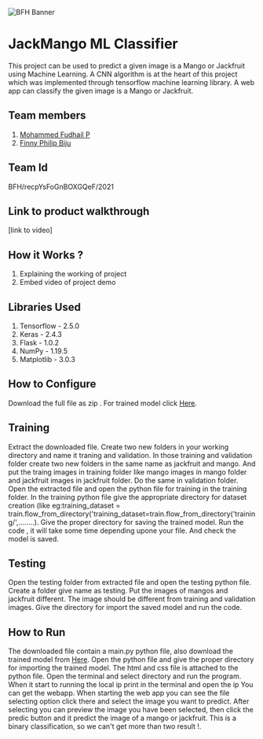 ![BFH Banner](https://trello-attachments.s3.amazonaws.com/542e9c6316504d5797afbfb9/542e9c6316504d5797afbfc1/39dee8d993841943b5723510ce663233/Frame_19.png)
# JackMango ML Classifier
This project can be used to predict a given image is a Mango or Jackfruit using Machine Learning. A CNN algorithm is at the heart of this project which was implemented through tensorflow machine learning library. A web app can classify the given image is a Mango or Jackfruit.
## Team members
1. [Mohammed Fudhail P](https://github.com/mhdfudhail)
2. [Finny Philip Biju](https://github.com/finnyphilip)
## Team Id
BFH/recpYsFoGnBOXGQeF/2021
## Link to product walkthrough
[link to video]
## How it Works ?
1. Explaining the working of project
2. Embed video of project demo
## Libraries Used
1. Tensorflow - 2.5.0
2. Keras - 2.4.3
3. Flask - 1.0.2
4. NumPy - 1.19.5
5. Matplotlib - 3.0.3
## How to Configure
Download the full file as zip . For trained model click [Here](https://drive.google.com/file/d/1T_zHntA7DccCJKorU_INCcRLe8HGqpDO/view?usp=sharing).
## Training 
Extract the downloaded file. Create two new folders in your working directory and name it traning and validation. In those training and validation folder 
create two new folders in the same name as jackfruit and mango. And put the traing images in training folder like mango images in mango folder and 
jackfruit images in jackfruit folder. Do the same in validation folder. Open the extracted file and open the python file for training in the training folder.
In the training python file give the appropriate directory for dataset creation 
(like eg:training_dataset = train.flow_from_directory('training_dataset=train.flow_from_directory('training/',........).
Give the proper directory for saving the trained model. Run the code , it will take some time depending upone your file. And check the model is saved.
## Testing
Open the testing folder from extracted file and open the testing python file. Create a folder give name as testing. Put the images of mangos and jackfruit different.
The image should be different from training and validation images.
Give the directory for import the saved model and run the code.

## How to Run
The downloaded file contain a main.py python file, also download the trained model from [Here](https://drive.google.com/file/d/1T_zHntA7DccCJKorU_INCcRLe8HGqpDO/view?usp=sharing). Open the python file and give the proper directory for importing the trained model. The html and css file is attached to the python file. Open the terminal and select directory and run the program. When it start to running the local ip print in the terminal and open the ip You can get the webapp. When starting the web app you can see the file selecting option click there and select the image you want to predict. After selecting you can preview the image you have been selected, then click the predic button and it predict the image of a mango or jackfruit.
This is a binary classification, so we can't get more than two result !.
